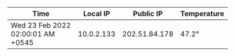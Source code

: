| Time     | Local IP | Public IP | Temperature |
| ----------- | ----------- | ----------- | ----------- |
| Wed 23 Feb 2022 02:00:01 AM +0545      | 10.0.2.133     | 202.51.84.178  | 47.2° |
